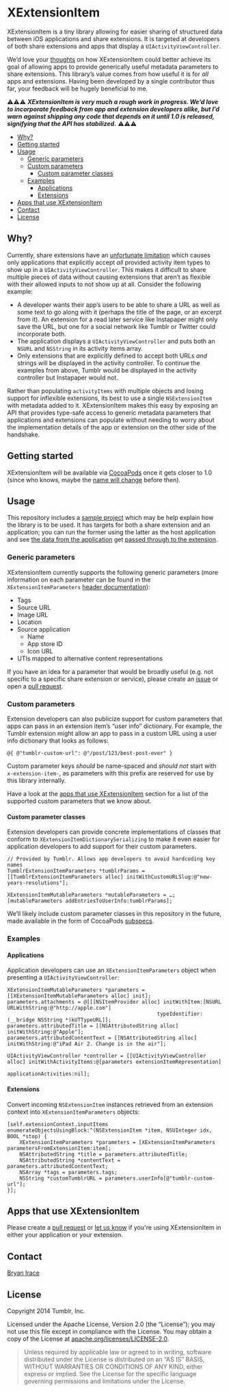 # XExtensionItem

XExtensionItem is a tiny library allowing for easier sharing of structured data between iOS applications and share extensions. It is targeted at developers of both share extensions and apps that display a `UIActivityViewController`.

We’d love your [thoughts](/issues) on how XExtensionItem could better achieve its goal of allowing apps to provide generically useful metadata parameters to share extensions. This library’s value comes from how useful it is for *all* apps and extensions. Having been developed by a single contributor thus far, your feedback will be hugely beneficial to me.

:warning::warning::warning: ***XExtensionItem is very much a rough work in progress. We’d love to incorporate feedback from app and extension developers alike, but I’d warn against shipping any code that depends on it until 1.0 is released, signifying that the API has stabilized.*** :warning::warning::warning:

* [Why?](#why)
* [Getting started](#getting-started)
* [Usage](#usage)
    * [Generic parameters](#generic-parameters)
    * [Custom parameters](#custom-parameters)
        * [Custom parameter classes](#custom-parameter-classes)
    * [Examples](#examples)
        * [Applications](#applications)
        * [Extensions](#extensions)
* [Apps that use XExtensionItem](#apps-that-use-xextensionitem)
* [Contact](#contact)
* [License](#license)

## Why?

Currently, share extensions have an [unfortunate limitation](https://github.com/tumblr/ios-extension-issues/issues/5) which causes only applications that explicitly accept *all* provided activity item types to show up in a `UIActivityViewController`. This makes it difficult to share multiple pieces of data without causing extensions that aren’t as flexible with their allowed inputs to not show up at all. Consider the following example:

* A developer wants their app’s users to be able to share a URL as well as some text to go along with it (perhaps the title of the page, or an excerpt from it). An extension for a read later service like Instapaper might only save the URL, but one for a social network like Tumblr or Twitter could incorporate both.
* The application displays a `UIActivityViewController` and puts both an `NSURL` and `NSString` in its activity items array.
* Only extensions that are explicitly defined to accept both URLs *and* strings will be displayed in the activity controller. To continue the examples from above, Tumblr would be displayed in the activity controller but Instapaper would not.

Rather than populating `activityItems` with multiple objects and losing support for inflexible extensions, its best to use a single `NSExtensionItem` with metadata added to it. XExtensionItem makes this easy by exposing an API that provides type-safe access to generic metadata parameters that applications and extensions can populate without needing to worry about the implementation details of the app or extension on the other side of the handshake.

## Getting started

XExtensionItem will be available via [CocoaPods](http://cocoapods.org) once it gets closer to 1.0 (since who knows, maybe the [name will change](https://github.com/tumblr/XExtensionItem/issues/2) before then).

## Usage

This repository includes a [sample project](https://github.com/tumblr/XExtensionItem/tree/master/Example) which may be help explain how the library is to be used. It has targets for both a share extension and an application; you can run the former using the latter as the host application and see [the data from the application](https://github.com/tumblr/XExtensionItem/blob/master/Example/XExtensionItemExample/ViewController.m#L31) get [passed through to the extension](https://github.com/tumblr/XExtensionItem/blob/master/Example/XExtensionItemShareExtensionExample/ShareViewController.m#L18).

### Generic parameters

XExtensionItem currently supports the following generic parameters (more information on each parameter can be found in the `XExtensionItemParameters` [header documentation](XExtensionItem/XExtensionItemParameters.h)):

* Tags
* Source URL
* Image URL
* Location
* Source application
    * Name
    * App store ID
    * Icon URL
* UTIs mapped to alternative content representations

If you have an idea for a parameter that would be broadly useful (e.g. not specific to a specific share extension or service), please create an [issue](/issues) or open a [pull request](/pulls).

### Custom parameters

Extension developers can also publicize support for custom parameters that apps can pass in an extension item’s “user info” dictionary. For example, the Tumblr extension might allow an app to pass in a custom URL using a user info dictionary that looks as follows:

```objc
@{ @"tumblr-custom-url": @"/post/123/best-post-ever" }
```

Custom parameter keys *should* be name-spaced and *should not* start with `x-extension-item-`, as parameters with this prefix are reserved for use by this library internally.

Have a look at the [apps that use XExtensionItem](#apps-that-use-xextensionitem) section for a list of the supported custom parameters that we know about.

#### Custom parameter classes

Extension developers can provide concrete implementations of classes that conform to `XExtensionItemDictionarySerializing` to make it even easier for application developers to add support for their custom parameters.

```objc
// Provided by Tumblr. Allows app developers to avoid hardcoding key names
TumblrExtensionItemParameters *tumblrParams = [[TumblrExtensionItemParameters alloc] initWithCustomURLSlug:@"new-years-resolutions"];

XExtensionItemMutableParameters *mutableParameters = …;
[mutableParameters addEntriesToUserInfo:tumblrParams];
```

We’ll likely include custom parameter classes in this repository in the future, made available in the form of CocoaPods [subspecs](http://guides.cocoapods.org/syntax/podspec.html#group_subspecs).

### Examples

#### Applications

Application developers can use an `XExtensionItemParameters` object when presenting a `UIActivityViewController`:

```objc
XExtensionItemMutableParameters *parameters = [[XExtensionItemMutableParameters alloc] init];
parameters.attachments = @[[[NSItemProvider alloc] initWithItem:[NSURL URLWithString:@"http://apple.com"]
                                                 typeIdentifier:(__bridge NSString *)kUTTypeURL]];
parameters.attributedTitle = [[NSAttributedString alloc] initWithString:@"Apple"];
parameters.attributedContentText = [[NSAttributedString alloc] initWithString:@"iPad Air 2. Change is in the air"];

UIActivityViewController *controller = [[UIActivityViewController alloc] initWithActivityItems:@[parameters extensionItemRepresentation]
                                                                         applicationActivities:nil];
```

#### Extensions

Convert incoming `NSExtensionItem` instances retrieved from an extension context into `XExtensionItemParameters` 
objects:

```objc
[self.extensionContext.inputItems enumerateObjectsUsingBlock:^(NSExtensionItem *item, NSUInteger idx, BOOL *stop) {
    XExtensionItemParameters *parameters = [XExtensionItemParameters parametersFromExtensionItem:item];
    NSAttributedString *title = parameters.attributedTitle;
    NSAttributedString *contentText = parameters.attributedContentText;
    NSArray *tags = parameters.tags;
    NSString *customTumblrURL = parameters.userInfo[@"tumblr-custom-url"];
}];
```

## Apps that use XExtensionItem

Please create a [pull request](/pulls) or [let us know](#contact) if you're using XExtensionItem in either your application or your extension.

## Contact

[Bryan Irace](bryan@tumblr.com)

## License

Copyright 2014 Tumblr, Inc.

Licensed under the Apache License, Version 2.0 (the “License”); you may not use
this file except in compliance with the License. You may obtain a copy of the
License at [apache.org/licenses/LICENSE-2.0](http://www.apache.org/licenses/LICENSE-2.0).

> Unless required by applicable law or agreed to in writing, software
> distributed under the License is distributed on an “AS IS” BASIS, WITHOUT
> WARRANTIES OR CONDITIONS OF ANY KIND, either express or implied. See the
> License for the specific language governing permissions and limitations under
> the License.
